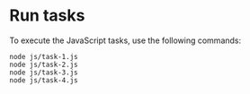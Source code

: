 # Run tasks

To execute the JavaScript tasks, use the following commands:

```
node js/task-1.js
node js/task-2.js
node js/task-3.js
node js/task-4.js
```
